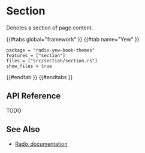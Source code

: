 # Section

Denotes a section of page content.

{{#tabs global="framework" }}
{{#tab name="Yew" }}

```toml,trunk
package = "radix-yew-book-themes"
features = ["section"]
files = ["src/section/section.rs"]
show_files = true
```

{{#endtab }}
{{#endtabs }}

## API Reference

TODO

## See Also

-   [Radix documentation](https://www.radix-ui.com/themes/docs/components/section)
